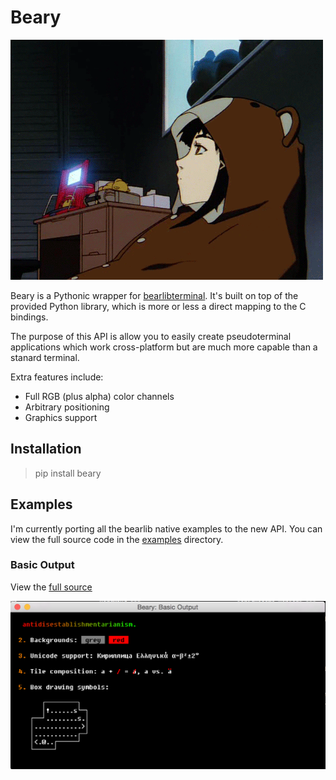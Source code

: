 # Beary

![Serial Experiments Lain: The eponymous character sits in a dark room wearing her signature teddy bear pajamas, hood up.  In the background, a small piece of electronics sits on her desk, flickering ominously.](./graphics/lain_bear.gif)

Beary is a Pythonic wrapper for [bearlibterminal](http://foo.wyrd.name/en:bearlibterminal).  It's built on top of the provided Python library, which is more or less a direct mapping to the C bindings.

The purpose of this API is allow you to easily create pseudoterminal applications which work cross-platform but are much more capable than a stanard terminal.

Extra features include:

* Full RGB (plus alpha) color channels
* Arbitrary positioning
* Graphics support

## Installation

> pip install beary

## Examples

I'm currently porting all the bearlib native examples to the new API.  You can view the full source code in the [examples](./examples/) directory.

### Basic Output

View the [full source](./examples/basic_output.py)

![A terminal screen showing a wide variety of colors, unicode characters, and tile composition.](./graphics/examples/basic_output.png)